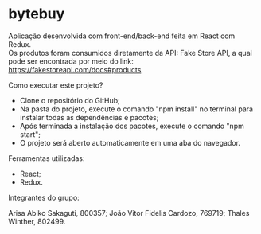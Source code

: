 # bytebuy

Aplicação desenvolvida com front-end/back-end feita em React com Redux.<br/>
Os produtos foram consumidos diretamente da API: Fake Store API, a qual pode ser encontrada por meio do link:<br/> 
https://fakestoreapi.com/docs#products

Como executar este projeto?
- Clone o repositório do GitHub;
- Na pasta do projeto, execute o comando "npm install" no terminal para instalar todas as dependências e pacotes;
- Após terminada a instalação dos pacotes, execute o comando "npm start";
- O projeto será aberto automaticamente em uma aba do navegador.

Ferramentas utilizadas:
- React;
- Redux.
  
Integrantes do grupo:

Arisa Abiko Sakaguti, 800357; 
João Vitor Fidelis Cardozo, 769719;
Thales Winther, 802499.
